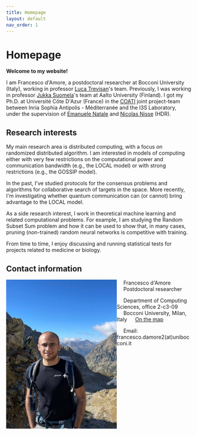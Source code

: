 ```yaml
---
title: Homepage
layout: default
nav_order: 1
---
```

# Homepage

**Welcome to my website!**

I am Francesco d'Amore, a postdoctoral researcher at Bocconi University (Italy), working in professor [Luca Trevisan](https://lucatrevisan.github.io/)'s team.
Previously, I was working in professor [Jukka Suomela](https://jukkasuomela.fi/)'s team at Aalto University (Finland). 
I got my Ph.D. at Université Côte D'Azur (France) in the [COATI](https://team.inria.fr/coati/) joint project-team between Inria Sophia Antipolis - Méditerranée and the I3S Laboratory, under the supervision of [Emanuele Natale](https://natema.github.io/ema-webpage/) and [Nicolas Nisse](http://www-sop.inria.fr/members/Nicolas.Nisse/) (HDR). 

## Research interests

My main research area is distributed computing, with a focus on randomized distributed algorithm. I am interested in models of computing either with very few restrictions on the computational power and communication bandwidth (e.g., the LOCAL model) or with strong restrictions (e.g., the GOSSIP model).

In the past, I've studied protocols for the consensus problems and algorithms for collaborative search of targets in the space. More recently, I'm investigating whether quantum communication can (or cannot) bring advantage to the LOCAL model.

As a side research interest, I work in theoretical machine learning and related computational problems. For example, I am studying the Random Subset Sum problem and how it can be used to show that, in many cases, pruning (non-trained) random neural networks is competitive with training.

From time to time, I enjoy discussing and running statistical tests for projects related to medicine or biology.

## Contact information

<img align="left" src="./mercantour.jpg" alt="Parc national du Mercantour" style="width:300px;"/>

&emsp; Francesco d'Amore  
&emsp; Postdoctoral researcher

&emsp; Department of Computing Sciences, office 2-c3-09   
&emsp; Bocconi University, Milan, Italy 
&emsp; [On the map](https://maps.app.goo.gl/QWWZPcZBChf3x9BR6)

&emsp; Email: francesco.damore2(at)unibocconi.it

<br clear="left"/>